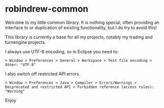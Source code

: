 # robindrew-common
Welcome to my little common library. It is nothing special, often providing an interface to or duplication
of existing functionality, but I do try to avoid this!

This library is currently a base for all my projects, notably my trading and turnengine projects.

I always use UTF-8 encoding, so in Eclipse you need to:

    > Window > Preferences > General > Workspace > Text file encoding > Other: "UTF-8"

I also switch off restricted API errors

    > Window > Preferences > Java > Compiler > Errors/Warnings > Decprecated and restricted API > Forbidden reference (access rules): "Warning"

Enjoy